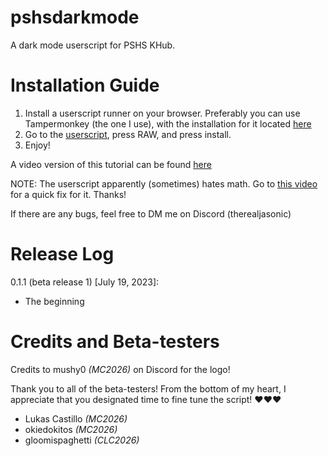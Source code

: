 # pshsdarkmode
A dark mode userscript for PSHS KHub.


# Installation Guide

1. Install a userscript runner on your browser. Preferably you can use Tampermonkey (the one I use), with the installation for it located [here](https://www.tampermonkey.net/)
2. Go to the [userscript](https://github.com/JaSonic4PSHSMC/pshsdarkmode/blob/main/khubdarkmode.user.js), press RAW, and press install.
3. Enjoy!

A video version of this tutorial can be found [here](https://www.youtube.com/watch?v=YpNpWdUvdZA)

NOTE: The userscript apparently (sometimes) hates math. Go to [this video](https://youtu.be/NsKCpd5a09Q) for a quick fix for it. Thanks!

If there are any bugs, feel free to DM me on Discord (therealjasonic)


# Release Log

0.1.1 (beta release 1) [July 19, 2023]:
- The beginning


# Credits and Beta-testers

Credits to mushy0 *(MC2026)* on Discord for the logo!

Thank you to all of the beta-testers! From the bottom of my heart, I appreciate that you designated time to fine tune the script! ❤️❤️❤️
- Lukas Castillo *(MC2026)*
- okiedokitos *(MC2026)*
- gloomispaghetti *(CLC2026)*
